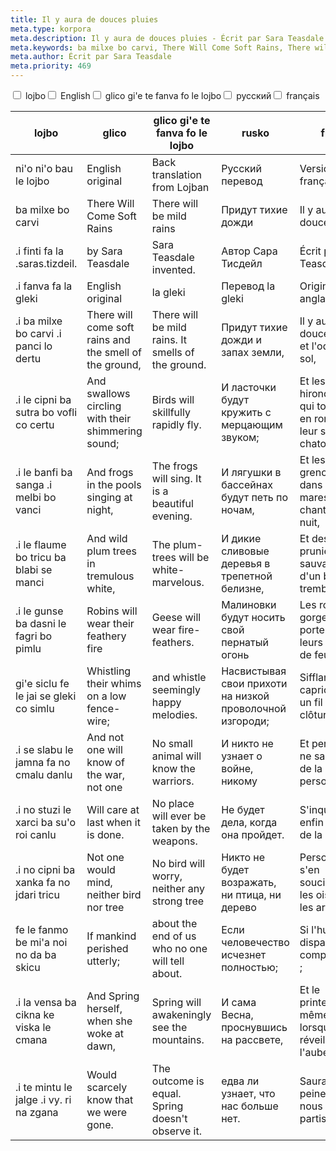 ```yaml
---
title: Il y aura de douces pluies
meta.type: korpora
meta.description: Il y aura de douces pluies - Écrit par Sara Teasdale
meta.keywords: ba milxe bo carvi, There Will Come Soft Rains, There will be mild rains, Придут тихие дожди, Il y aura de douces pluies
meta.author: Écrit par Sara Teasdale
meta.priority: 469
---
```


<div class="w-full">
  <input
    type="checkbox"
    id="hide-column-lojbo"
    class="hide-column-checkbox-lojbo"
  />
  <label
    for="hide-column-lojbo"
    class="hide-column-button-lojbo float-left drop-shadow bg-teal-100 hover:bg-teal-600 focus:bg-teal-600 text-gray-900 hover:text-white font-bold leading-normal select-none py-2 px-4"
    >lojbo</label
  ><input
    type="checkbox"
    id="hide-column-glico"
    class="hide-column-checkbox-glico"
  />
  <label
    for="hide-column-glico"
    class="hide-column-button-glico float-left drop-shadow bg-teal-100 hover:bg-teal-600 focus:bg-teal-600 text-gray-900 hover:text-white font-bold leading-normal select-none py-2 px-4"
    >English</label
  ><input
    type="checkbox"
    id="hide-column-glico_gi_e_te_fanva_fo_le_lojbo"
    class="hide-column-checkbox-glico_gi_e_te_fanva_fo_le_lojbo"
  />
  <label
    for="hide-column-glico_gi_e_te_fanva_fo_le_lojbo"
    class="hide-column-button-glico_gi_e_te_fanva_fo_le_lojbo float-left drop-shadow bg-teal-100 hover:bg-teal-600 focus:bg-teal-600 text-gray-900 hover:text-white font-bold leading-normal select-none py-2 px-4"
    >glico gi'e te fanva fo le lojbo</label
  ><input
    type="checkbox"
    id="hide-column-rusko"
    class="hide-column-checkbox-rusko"
  />
  <label
    for="hide-column-rusko"
    class="hide-column-button-rusko float-left drop-shadow bg-teal-100 hover:bg-teal-600 focus:bg-teal-600 text-gray-900 hover:text-white font-bold leading-normal select-none py-2 px-4"
    >русский</label
  ><input
    type="checkbox"
    id="hide-column-fraso"
    class="hide-column-checkbox-fraso"
  />
  <label
    for="hide-column-fraso"
    class="hide-column-button-fraso float-left drop-shadow bg-teal-100 hover:bg-teal-600 focus:bg-teal-600 text-gray-900 hover:text-white font-bold leading-normal select-none py-2 px-4"
    >français</label
  >
  <div class="clear-both" />
  <div class="w-full overflow-x-auto">
    <table
      class="mt-2 table-fixed max-w-full border font-light dark:border-neutral-500 text-left text-sm"
    >
      <thead class="border-b italic dark:border-neutral-500">
        <tr>
          <th scope="col" class="w-40 p-2 column-class-lojbo">lojbo</th>
          <th scope="col" class="w-40 p-2 column-class-glico">glico</th>
          <th
            scope="col"
            class="w-40 p-2 column-class-glico_gi_e_te_fanva_fo_le_lojbo"
          >
            glico gi&#039;e te fanva fo le lojbo
          </th>
          <th scope="col" class="w-40 p-2 column-class-rusko">rusko</th>
          <th scope="col" class="w-40 p-2 column-class-fraso">fraso</th>
        </tr>
      </thead>
      <tbody>
        <tr
          class="border-b transition duration-300 ease-in-out hover:bg-neutral-100 dark:border-neutral-500 dark:hover:bg-neutral-100"
        >
          <td class="font-bold text-left align-text-top p-2 column-class-lojbo">
            ni&#039;o ni&#039;o bau le lojbo
          </td>
          <td class="font-bold text-left align-text-top p-2 column-class-glico">
            English original
          </td>
          <td
            class="font-bold text-left align-text-top p-2 column-class-glico_gi_e_te_fanva_fo_le_lojbo"
          >
            Back translation from Lojban
          </td>
          <td class="font-bold text-left align-text-top p-2 column-class-rusko">
            Русский перевод
          </td>
          <td class="font-bold text-left align-text-top p-2 column-class-fraso">
            Version française
          </td>
        </tr>
        <tr
          class="border-b transition duration-300 ease-in-out hover:bg-neutral-100 dark:border-neutral-500 dark:hover:bg-neutral-100"
        >
          <td
            class="italic text-gray-500 text-left align-text-top p-2 column-class-lojbo"
          >
            ba milxe bo carvi
          </td>
          <td
            class="italic text-gray-500 text-left align-text-top p-2 column-class-glico"
          >
            There Will Come Soft Rains
          </td>
          <td
            class="italic text-gray-500 text-left align-text-top p-2 column-class-glico_gi_e_te_fanva_fo_le_lojbo"
          >
            There will be mild rains
          </td>
          <td
            class="italic text-gray-500 text-left align-text-top p-2 column-class-rusko"
          >
            Придут тихие дожди
          </td>
          <td
            class="italic text-gray-500 text-left align-text-top p-2 column-class-fraso"
          >
            Il y aura de douces pluies
          </td>
        </tr>
        <tr
          class="border-b transition duration-300 ease-in-out hover:bg-neutral-100 dark:border-neutral-500 dark:hover:bg-neutral-100"
        >
          <td
            class="italic text-gray-500 text-left align-text-top p-2 column-class-lojbo"
          >
            .i finti fa la .saras.tizdeil.
          </td>
          <td
            class="italic text-gray-500 text-left align-text-top p-2 column-class-glico"
          >
            by Sara Teasdale
          </td>
          <td
            class="italic text-gray-500 text-left align-text-top p-2 column-class-glico_gi_e_te_fanva_fo_le_lojbo"
          >
            Sara Teasdale invented.
          </td>
          <td
            class="italic text-gray-500 text-left align-text-top p-2 column-class-rusko"
          >
            Автор Сара Тисдейл
          </td>
          <td
            class="italic text-gray-500 text-left align-text-top p-2 column-class-fraso"
          >
            Écrit par Sara Teasdale
          </td>
        </tr>
        <tr
          class="border-b transition duration-300 ease-in-out hover:bg-neutral-100 dark:border-neutral-500 dark:hover:bg-neutral-100"
        >
          <td
            class="italic text-gray-500 text-left align-text-top p-2 column-class-lojbo"
          >
            .i fanva fa la gleki
          </td>
          <td
            class="italic text-gray-500 text-left align-text-top p-2 column-class-glico"
          >
            English original
          </td>
          <td
            class="italic text-gray-500 text-left align-text-top p-2 column-class-glico_gi_e_te_fanva_fo_le_lojbo"
          >
            la gleki
          </td>
          <td
            class="italic text-gray-500 text-left align-text-top p-2 column-class-rusko"
          >
            Перевод la gleki
          </td>
          <td
            class="italic text-gray-500 text-left align-text-top p-2 column-class-fraso"
          >
            Original anglais
          </td>
        </tr>
        <tr
          class="border-b transition duration-300 ease-in-out hover:bg-neutral-100 dark:border-neutral-500 dark:hover:bg-neutral-100"
        >
          <td class="text-left align-text-top p-2 column-class-lojbo">
            .i ba milxe bo carvi .i panci lo dertu
          </td>
          <td class="text-left align-text-top p-2 column-class-glico">
            There will come soft rains and the smell of the ground,
          </td>
          <td
            class="text-left align-text-top p-2 column-class-glico_gi_e_te_fanva_fo_le_lojbo"
          >
            There will be mild rains. It smells of the ground.
          </td>
          <td class="text-left align-text-top p-2 column-class-rusko">
            Придут тихие дожди и запах земли,
          </td>
          <td class="text-left align-text-top p-2 column-class-fraso">
            Il y aura de douces pluies et l&#039;odeur du sol,
          </td>
        </tr>
        <tr
          class="border-b transition duration-300 ease-in-out hover:bg-neutral-100 dark:border-neutral-500 dark:hover:bg-neutral-100"
        >
          <td class="text-left align-text-top p-2 column-class-lojbo">
            .i le cipni ba sutra bo vofli co certu
          </td>
          <td class="text-left align-text-top p-2 column-class-glico">
            And swallows circling with their shimmering sound;
          </td>
          <td
            class="text-left align-text-top p-2 column-class-glico_gi_e_te_fanva_fo_le_lojbo"
          >
            Birds will skillfully rapidly fly.
          </td>
          <td class="text-left align-text-top p-2 column-class-rusko">
            И ласточки будут кружить с мерцающим звуком;
          </td>
          <td class="text-left align-text-top p-2 column-class-fraso">
            Et les hirondelles qui tournent en rond avec leur son chatoyant ;
          </td>
        </tr>
        <tr
          class="border-b transition duration-300 ease-in-out hover:bg-neutral-100 dark:border-neutral-500 dark:hover:bg-neutral-100"
        >
          <td class="text-left align-text-top p-2 column-class-lojbo">
            .i le banfi ba sanga .i melbi bo vanci
          </td>
          <td class="text-left align-text-top p-2 column-class-glico">
            And frogs in the pools singing at night,
          </td>
          <td
            class="text-left align-text-top p-2 column-class-glico_gi_e_te_fanva_fo_le_lojbo"
          >
            The frogs will sing. It is a beautiful evening.
          </td>
          <td class="text-left align-text-top p-2 column-class-rusko">
            И лягушки в бассейнах будут петь по ночам,
          </td>
          <td class="text-left align-text-top p-2 column-class-fraso">
            Et les grenouilles dans les mares chantant la nuit,
          </td>
        </tr>
        <tr
          class="border-b transition duration-300 ease-in-out hover:bg-neutral-100 dark:border-neutral-500 dark:hover:bg-neutral-100"
        >
          <td class="text-left align-text-top p-2 column-class-lojbo">
            .i le flaume bo tricu ba blabi se manci
          </td>
          <td class="text-left align-text-top p-2 column-class-glico">
            And wild plum trees in tremulous white,
          </td>
          <td
            class="text-left align-text-top p-2 column-class-glico_gi_e_te_fanva_fo_le_lojbo"
          >
            The plum-trees will be white-marvelous.
          </td>
          <td class="text-left align-text-top p-2 column-class-rusko">
            И дикие сливовые деревья в трепетной белизне,
          </td>
          <td class="text-left align-text-top p-2 column-class-fraso">
            Et des pruniers sauvages d&#039;un blanc tremblant,
          </td>
        </tr>
        <tr
          class="border-b transition duration-300 ease-in-out hover:bg-neutral-100 dark:border-neutral-500 dark:hover:bg-neutral-100"
        >
          <td class="text-left align-text-top p-2 column-class-lojbo">
            .i le gunse ba dasni le fagri bo pimlu
          </td>
          <td class="text-left align-text-top p-2 column-class-glico">
            Robins will wear their feathery fire
          </td>
          <td
            class="text-left align-text-top p-2 column-class-glico_gi_e_te_fanva_fo_le_lojbo"
          >
            Geese will wear fire-feathers.
          </td>
          <td class="text-left align-text-top p-2 column-class-rusko">
            Малиновки будут носить свой пернатый огонь
          </td>
          <td class="text-left align-text-top p-2 column-class-fraso">
            Les rouges-gorges porteront leurs plumes de feu
          </td>
        </tr>
        <tr
          class="border-b transition duration-300 ease-in-out hover:bg-neutral-100 dark:border-neutral-500 dark:hover:bg-neutral-100"
        >
          <td class="text-left align-text-top p-2 column-class-lojbo">
            gi&#039;e siclu fe le jai se gleki co simlu
          </td>
          <td class="text-left align-text-top p-2 column-class-glico">
            Whistling their whims on a low fence-wire;
          </td>
          <td
            class="text-left align-text-top p-2 column-class-glico_gi_e_te_fanva_fo_le_lojbo"
          >
            and whistle seemingly happy melodies.
          </td>
          <td class="text-left align-text-top p-2 column-class-rusko">
            Насвистывая свои прихоти на низкой проволочной изгороди;
          </td>
          <td class="text-left align-text-top p-2 column-class-fraso">
            Sifflant leurs caprices sur un fil de clôture bas ;
          </td>
        </tr>
        <tr
          class="border-b transition duration-300 ease-in-out hover:bg-neutral-100 dark:border-neutral-500 dark:hover:bg-neutral-100"
        >
          <td class="text-left align-text-top p-2 column-class-lojbo">
            .i se slabu le jamna fa no cmalu danlu
          </td>
          <td class="text-left align-text-top p-2 column-class-glico">
            And not one will know of the war, not one
          </td>
          <td
            class="text-left align-text-top p-2 column-class-glico_gi_e_te_fanva_fo_le_lojbo"
          >
            No small animal will know the warriors.
          </td>
          <td class="text-left align-text-top p-2 column-class-rusko">
            И никто не узнает о войне, никому
          </td>
          <td class="text-left align-text-top p-2 column-class-fraso">
            Et personne ne saura rien de la guerre, personne
          </td>
        </tr>
        <tr
          class="border-b transition duration-300 ease-in-out hover:bg-neutral-100 dark:border-neutral-500 dark:hover:bg-neutral-100"
        >
          <td class="text-left align-text-top p-2 column-class-lojbo">
            .i no stuzi le xarci ba su&#039;o roi canlu
          </td>
          <td class="text-left align-text-top p-2 column-class-glico">
            Will care at last when it is done.
          </td>
          <td
            class="text-left align-text-top p-2 column-class-glico_gi_e_te_fanva_fo_le_lojbo"
          >
            No place will ever be taken by the weapons.
          </td>
          <td class="text-left align-text-top p-2 column-class-rusko">
            Не будет дела, когда она пройдет.
          </td>
          <td class="text-left align-text-top p-2 column-class-fraso">
            S&#039;inquiétera enfin de la fin de la guerre.
          </td>
        </tr>
        <tr
          class="border-b transition duration-300 ease-in-out hover:bg-neutral-100 dark:border-neutral-500 dark:hover:bg-neutral-100"
        >
          <td class="text-left align-text-top p-2 column-class-lojbo">
            .i no cipni ba xanka fa no jdari tricu
          </td>
          <td class="text-left align-text-top p-2 column-class-glico">
            Not one would mind, neither bird nor tree
          </td>
          <td
            class="text-left align-text-top p-2 column-class-glico_gi_e_te_fanva_fo_le_lojbo"
          >
            No bird will worry, neither any strong tree
          </td>
          <td class="text-left align-text-top p-2 column-class-rusko">
            Никто не будет возражать, ни птица, ни дерево
          </td>
          <td class="text-left align-text-top p-2 column-class-fraso">
            Personne ne s&#039;en soucierait, ni les oiseaux, ni les arbres
          </td>
        </tr>
        <tr
          class="border-b transition duration-300 ease-in-out hover:bg-neutral-100 dark:border-neutral-500 dark:hover:bg-neutral-100"
        >
          <td class="text-left align-text-top p-2 column-class-lojbo">
            fe le fanmo be mi&#039;a noi no da ba skicu
          </td>
          <td class="text-left align-text-top p-2 column-class-glico">
            If mankind perished utterly;
          </td>
          <td
            class="text-left align-text-top p-2 column-class-glico_gi_e_te_fanva_fo_le_lojbo"
          >
            about the end of us who no one will tell about.
          </td>
          <td class="text-left align-text-top p-2 column-class-rusko">
            Если человечество исчезнет полностью;
          </td>
          <td class="text-left align-text-top p-2 column-class-fraso">
            Si l&#039;humanité disparaissait complètement ;
          </td>
        </tr>
        <tr
          class="border-b transition duration-300 ease-in-out hover:bg-neutral-100 dark:border-neutral-500 dark:hover:bg-neutral-100"
        >
          <td class="text-left align-text-top p-2 column-class-lojbo">
            .i la vensa ba cikna ke viska le cmana
          </td>
          <td class="text-left align-text-top p-2 column-class-glico">
            And Spring herself, when she woke at dawn,
          </td>
          <td
            class="text-left align-text-top p-2 column-class-glico_gi_e_te_fanva_fo_le_lojbo"
          >
            Spring will awakeningly see the mountains.
          </td>
          <td class="text-left align-text-top p-2 column-class-rusko">
            И сама Весна, проснувшись на рассвете,
          </td>
          <td class="text-left align-text-top p-2 column-class-fraso">
            Et le printemps lui-même, lorsqu&#039;il se réveillera à
            l&#039;aube,
          </td>
        </tr>
        <tr
          class="border-b transition duration-300 ease-in-out hover:bg-neutral-100 dark:border-neutral-500 dark:hover:bg-neutral-100"
        >
          <td class="text-left align-text-top p-2 column-class-lojbo">
            .i te mintu le jalge .i vy. ri na zgana
          </td>
          <td class="text-left align-text-top p-2 column-class-glico">
            Would scarcely know that we were gone.
          </td>
          <td
            class="text-left align-text-top p-2 column-class-glico_gi_e_te_fanva_fo_le_lojbo"
          >
            The outcome is equal. Spring doesn&#039;t observe it.
          </td>
          <td class="text-left align-text-top p-2 column-class-rusko">
            едва ли узнает, что нас больше нет.
          </td>
          <td class="text-left align-text-top p-2 column-class-fraso">
            Saurait à peine que nous sommes partis.
          </td>
        </tr>
      </tbody>
    </table>
  </div>
</div>
